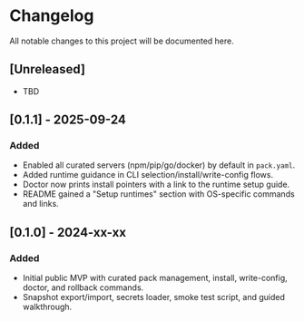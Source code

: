 # Changelog

All notable changes to this project will be documented here.

## [Unreleased]
- TBD

## [0.1.1] - 2025-09-24
### Added
- Enabled all curated servers (npm/pip/go/docker) by default in `pack.yaml`.
- Added runtime guidance in CLI selection/install/write-config flows.
- Doctor now prints install pointers with a link to the runtime setup guide.
- README gained a "Setup runtimes" section with OS-specific commands and links.

## [0.1.0] - 2024-xx-xx
### Added
- Initial public MVP with curated pack management, install, write-config, doctor, and rollback commands.
- Snapshot export/import, secrets loader, smoke test script, and guided walkthrough.

